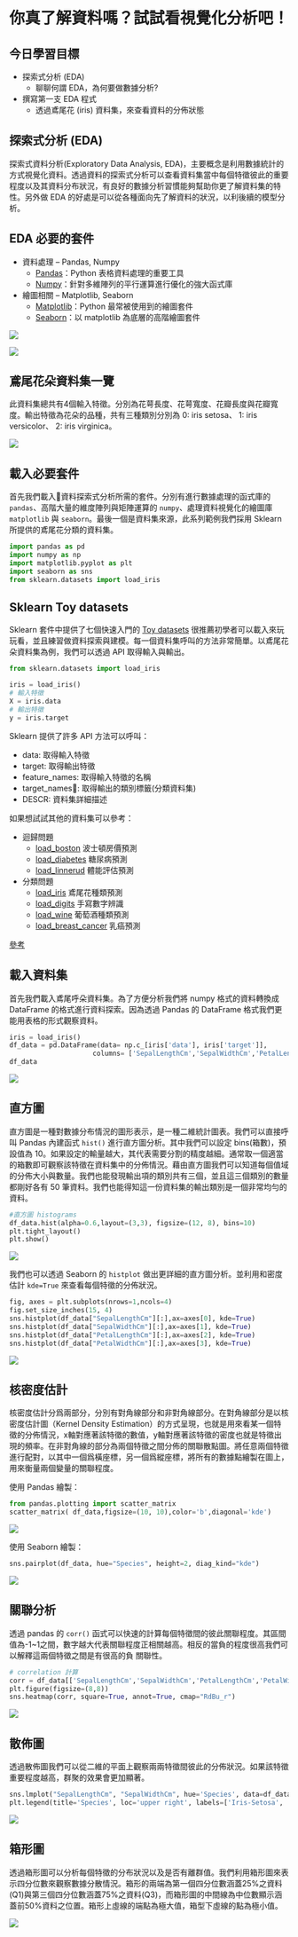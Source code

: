# 你真了解資料嗎？試試看視覺化分析吧！
## 今日學習目標
- 探索式分析 (EDA) 
    - 聊聊何謂 EDA，為何要做數據分析?
- 撰寫第一支 EDA 程式
    - 透過鳶尾花 (iris) 資料集，來查看資料的分佈狀態

## 探索式分析 (EDA) 
探索式資料分析(Exploratory Data Analysis, EDA)，主要概念是利用數據統計的方式視覺化資料。透過資料的探索式分析可以查看資料集當中每個特徵彼此的重要程度以及其資料分布狀況，有良好的數據分析習慣能夠幫助你更了解資料集的特性。另外做 EDA 的好處是可以從各種面向先了解資料的狀況，以利後續的模型分析。

## EDA 必要的套件
- 資料處理 – Pandas, Numpy
    - [Pandas](https://pandas.pydata.org/)：Python 表格資料處理的重要工具
    - [Numpy](https://numpy.org/)：針對多維陣列的平行運算進行優化的強大函式庫
- 繪圖相關 – Matplotlib, Seaborn
    - [Matplotlib](https://matplotlib.org/)：Python 最常被使用到的繪圖套件
    - [Seaborn](https://seaborn.pydata.org/)：以 matplotlib 為底層的高階繪圖套件

![](./image/img3-1.png)

![](./image/img3-2.png)

## 鳶尾花朵資料集一覽
此資料集總共有4個輸入特徵。分別為花萼長度、花萼寬度、花瓣長度與花瓣寬度。輸出特徵為花朵的品種，共有三種類別分別為 0: iris setosa、 1: iris versicolor、 2: iris virginica。

![](./image/img3-3.png)

## 載入必要套件
首先我們載入資料探索式分析所需的套件。分別有進行數據處理的函式庫的
 `pandas`、高階大量的維度陣列與矩陣運算的 `numpy`、處理資料視覺化的繪圖庫 `matplotlib` 與 `seaborn`。最後一個是資料集來源，此系列範例我們採用 Sklearn 所提供的鳶尾花分類的資料集。

```py
import pandas as pd
import numpy as np
import matplotlib.pyplot as plt
import seaborn as sns
from sklearn.datasets import load_iris
```

## Sklearn Toy datasets
Sklearn 套件中提供了七個快速入門的 [Toy datasets](https://scikit-learn.org/stable/datasets/toy_dataset.html) 很推薦初學者可以載入來玩玩看，並且練習做資料探索與建模。每一個資料集呼叫的方法非常簡單。以鳶尾花朵資料集為例，我們可以透過 API 取得輸入與輸出。

```py
from sklearn.datasets import load_iris

iris = load_iris()
# 輸入特徵
X = iris.data
# 輸出特徵
y = iris.target
```


Sklearn 提供了許多 API 方法可以呼叫：
- data: 取得輸入特徵
- target: 取得輸出特徵
- feature_names: 取得輸入特徵的名稱
- target_names: 取得輸出的類別標籤(分類資料集)
- DESCR: 資料集詳細描述

如果想試試其他的資料集可以參考：
- 迴歸問題
    - [load_boston](https://scikit-learn.org/stable/modules/generated/sklearn.datasets.load_boston.html#sklearn.datasets.load_boston) 波士頓房價預測
    - [load_diabetes](https://scikit-learn.org/stable/modules/generated/sklearn.datasets.load_diabetes.html#sklearn.datasets.load_diabetes) 糖尿病預測
    - [load_linnerud](https://scikit-learn.org/stable/modules/generated/sklearn.datasets.load_linnerud.html#sklearn.datasets.load_linnerud) 體能評估預測
- 分類問題
    - [load_iris](https://scikit-learn.org/stable/modules/generated/sklearn.datasets.load_iris.html#sklearn.datasets.load_iris) 鳶尾花種類預測
    - [load_digits](https://scikit-learn.org/stable/modules/generated/sklearn.datasets.load_digits.html#sklearn.datasets.load_digits) 手寫數字辨識
    - [load_wine](https://scikit-learn.org/stable/modules/generated/sklearn.datasets.load_wine.html#sklearn.datasets.load_wine) 葡萄酒種類預測
    - [load_breast_cancer](https://scikit-learn.org/stable/modules/generated/sklearn.datasets.load_breast_cancer.html#sklearn.datasets.load_breast_cancer) 乳癌預測

[參考](https://zhuanlan.zhihu.com/p/95412564)


## 載入資料集
首先我們載入鳶尾呼朵資料集。為了方便分析我們將 numpy 格式的資料轉換成 DataFrame 的格式進行資料探索。因為透過 Pandas 的 DataFrame 格式我們更能用表格的形式觀察資料。

```py
iris = load_iris()
df_data = pd.DataFrame(data= np.c_[iris['data'], iris['target']],
                     columns= ['SepalLengthCm','SepalWidthCm','PetalLengthCm','PetalWidthCm','Species'])
df_data
```

![](./image/img3-4.png)

## 直方圖
直方圖是一種對數據分布情況的圖形表示，是一種二維統計圖表。我們可以直接呼叫 Pandas 內建函式 `hist()` 進行直方圖分析。其中我們可以設定 bins(箱數)，預設值為 10。如果設定的輸量越大，其代表需要分割的精度越細。通常取一個適當的箱數即可觀察該特徵在資料集中的分佈情況。藉由直方圖我們可以知道每個值域的分佈大小與數量。我們也能發現輸出項的類別共有三個，並且這三個類別的數量都剛好各有 50 筆資料。我們也能得知這一份資料集的輸出類別是一個非常均勻的資料。

```py
#直方圖 histograms
df_data.hist(alpha=0.6,layout=(3,3), figsize=(12, 8), bins=10) 
plt.tight_layout()
plt.show()
```

![](./image/img3-5.png)

我們也可以透過 Seaborn 的 `histplot` 做出更詳細的直方圖分析。並利用和密度估計 `kde=True` 來查看每個特徵的分佈狀況。

```py
fig, axes = plt.subplots(nrows=1,ncols=4)
fig.set_size_inches(15, 4)
sns.histplot(df_data["SepalLengthCm"][:],ax=axes[0], kde=True)
sns.histplot(df_data["SepalWidthCm"][:],ax=axes[1], kde=True)
sns.histplot(df_data["PetalLengthCm"][:],ax=axes[2], kde=True)
sns.histplot(df_data["PetalWidthCm"][:],ax=axes[3], kde=True)
```

![](./image/img3-11.png)

## 核密度估計 
核密度估計分爲兩部分，分別有對角線部分和非對角線部分。在對角線部分是以核密度估計圖（Kernel Density Estimation）的方式呈現，也就是用來看某一個特徵的分佈情況，x軸對應著該特徵的數值，y軸對應著該特徵的密度也就是特徵出現的頻率。在非對角線的部分為兩個特徵之間分佈的關聯散點圖。將任意兩個特徵進行配對，以其中一個爲橫座標，另一個爲縱座標，將所有的數據點繪製在圖上，用來衡量兩個變量的關聯程度。 

使用 Pandas 繪製：
```py
from pandas.plotting import scatter_matrix
scatter_matrix( df_data,figsize=(10, 10),color='b',diagonal='kde')
```

![](./image/img3-6.png)

使用 Seaborn 繪製：
```py
sns.pairplot(df_data, hue="Species", height=2, diag_kind="kde")
```

![](./image/img3-7.png)

## 關聯分析
透過 pandas 的 `corr()` 函式可以快速的計算每個特徵間的彼此關聯程度。其區間值為-1~1之間，數字越大代表關聯程度正相關越高。相反的當負的程度很高我們可以解釋這兩個特徵之間是有很高的負
關聯性。

```py
# correlation 計算
corr = df_data[['SepalLengthCm','SepalWidthCm','PetalLengthCm','PetalWidthCm','Species']].corr()
plt.figure(figsize=(8,8))
sns.heatmap(corr, square=True, annot=True, cmap="RdBu_r")
```

![](./image/img3-8.png)

## 散佈圖
透過散佈圖我們可以從二維的平面上觀察兩兩特徵間彼此的分佈狀況。如果該特徵重要程度越高，群聚的效果會更加顯著。

```py
sns.lmplot("SepalLengthCm", "SepalWidthCm", hue='Species', data=df_data, fit_reg=False, legend=False)
plt.legend(title='Species', loc='upper right', labels=['Iris-Setosa', 'Iris-Versicolour', 'Iris-Virginica'])
```

![](./image/img3-9.png)

## 箱形圖
透過箱形圖可以分析每個特徵的分布狀況以及是否有離群值。我們利用箱形圖來表示四分位數來觀察數據分散情況。箱形的兩端為第一個四分位數涵蓋25%之資料(Q1)與第三個四分位數涵蓋75%之資料(Q3)，而箱形圖的中間線為中位數顯示涵蓋前50%資料之位置。箱形上虛線的端點為極大值，箱型下虛線的點為極小值。

![](./image/img3-10.png)

